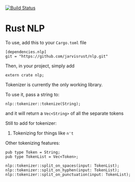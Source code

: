 [![Build Status](https://travis-ci.org/jarvisrust/nlp.svg)](https://travis-ci.org/jarvisrust/nlp)

# Rust NLP

To use, add this to your `Cargo.toml` file

```
[dependencies.nlp]
git = "https://github.com/jarvisrust/nlp.git"
```

Then, in your project, simply add
```
extern crate nlp;
```

Tokenizer is currently the only working library.

To use it, pass a string to:
```
nlp::tokenizer::tokenize(String);
```
and it will return a `Vec<String>` of all the separate tokens



Still to add for tokenizer:

1. Tokenizing for things like `n't`


Other tokenizing features:

```
pub type Token = String;
pub type TokenList = Vec<Token>;

nlp::tokenizer::split_on_spaces(input: TokenList);
nlp::tokenizer::split_on_hyphen(input: TokenList);
nlp::tokenizer::split_on_punctuation(input: TokenList);
```
